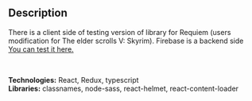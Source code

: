 ## Description

There is a client side of testing version of library for Requiem (users modification for The elder scrolls V: Skyrim). Firebase is a backend side </br>
[You can test it here.](https://requiem-library.web.app/)

</br>

**Technologies:** React, Redux, typescript </br>
**Libraries:** classnames, node-sass, react-helmet, react-content-loader
